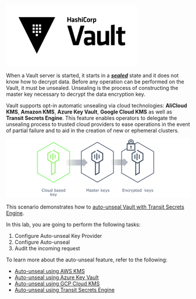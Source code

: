 ![Vault logo](./assets/Vault_Icon_FullColor.png)

When a Vault server is started, it starts in a [**_sealed_**](https://www.vaultproject.io/docs/concepts/seal.html) state and it does not know how to decrypt data. Before any operation can be performed on the Vault, it must be unsealed. Unsealing is the process of constructing the master key necessary to decrypt the data encryption key.

Vault supports opt-in automatic unsealing via cloud technologies: **AliCloud KMS**, **Amazon KMS**, **Azure Key Vault**, **Google Cloud KMS** as well as **Transit Secrets Engine**. This feature enables operators to delegate the unsealing process to trusted cloud providers to ease operations in the event of partial failure and to aid in the creation of new or ephemeral clusters.

![](./assets/vault-autounseal-2.png)

This scenario demonstrates how to [auto-unseal Vault with Transit Secrets Engine](https://www.vaultproject.io/docs/configuration/seal/transit.html).

In this lab, you are going to perform the following tasks:

1. Configure Auto-unseal Key Provider
1. Configure Auto-unseal
1. Audit the incoming request


To learn more about the auto-unseal feature, refer to the following:

- [Auto-unseal using AWS KMS](https://learn.hashicorp.com/vault/day-one/ops-autounseal-aws-kms)
- [Auto-unseal using Azure Key Vault](https://learn.hashicorp.com/vault/day-one/autounseal-azure-keyvault)
- [Auto-unseal using GCP Cloud KMS](https://learn.hashicorp.com/vault/operations/autounseal-gcp-kms)
- [Auto-unseal using Transit Secrets Engine](https://learn.hashicorp.com/vault/day-one/autounseal-transit)
